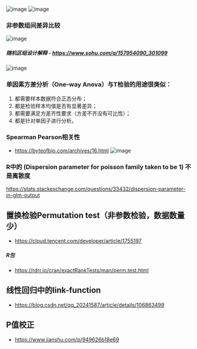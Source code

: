 ![image](https://user-images.githubusercontent.com/41554601/182004478-b8888d79-d868-4399-9859-dcb64e36f2d3.png)
![image](https://user-images.githubusercontent.com/41554601/182004512-d1f7e7b0-d8db-4fd0-838d-e422d4d17fe0.png)

### 非参数组间差异比较
![image](https://user-images.githubusercontent.com/41554601/196486659-33f71feb-41f3-48d0-9f20-2d97d5c13207.png)

##### 随机区组设计解释   - https://www.sohu.com/a/157954090_301099
![image](https://user-images.githubusercontent.com/41554601/187032121-70064d44-3b16-4ecb-aa55-d13ae63372e2.png)

### 单因素方差分析（One-way Anova）与T检验的用途很类似：
1. 都需要样本数据符合正态分布；
2. 都是检验样本均值是否有显著差异；
3. 都需要满足方差齐性要求（方差不齐没有可比性）；
4. 都是针对单因子进行分析。

### Spearman Pearson相关性
- https://byteofbio.com/archives/16.html
![image](https://user-images.githubusercontent.com/41554601/182005822-69daa581-d3dd-4563-a48d-6dbc90998a10.png)

### R中的 (Dispersion parameter for poisson family taken to be 1) 不是离散度
https://stats.stackexchange.com/questions/33432/dispersion-parameter-in-glm-output

置换检验Permutation test（非参数检验，数据数量少）
----
- https://cloud.tencent.com/developer/article/1755197

##### R包
- https://rdrr.io/cran/exactRankTests/man/perm.test.html

线性回归中的link-function
-----
- https://blog.csdn.net/qq_20241587/article/details/106863499

P值校正
-----
- https://www.jianshu.com/p/949626b18e69
